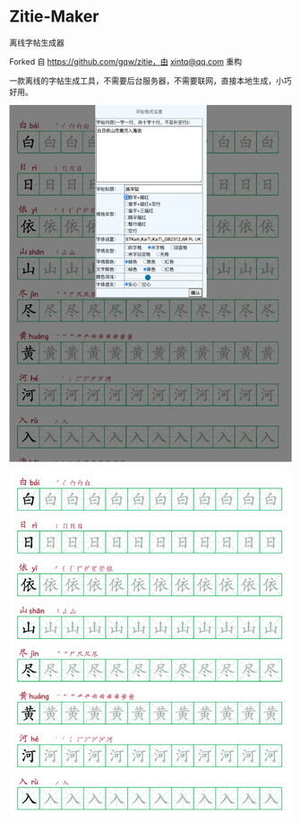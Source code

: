 # Zitie-Maker
离线字帖生成器

Forked 自 https://github.com/gqw/zitie，由 xintq@qq.com 重构


一款离线的字帖生成工具，不需要后台服务器，不需要联网，直接本地生成，小巧好用。

![settint](./doc/capture1.png)

![print](./doc/capture2.png)